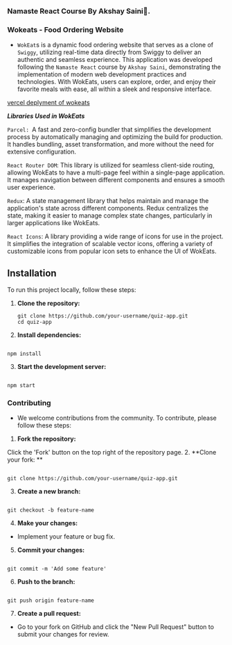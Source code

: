 ### Namaste React Course By Akshay Saini🚀.

### Wokeats - Food Ordering Website 

- `WokEat`s is a dynamic food ordering website that serves as a clone of `Swiggy`, utilizing real-time data directly from Swiggy to deliver an authentic and seamless experience. This application was developed following the `Namaste React` course by `Akshay Saini`, demonstrating the implementation of modern web development practices and technologies. With WokEats, users can explore, order, and enjoy their favorite meals with ease, all within a sleek and responsive interface.

[vercel deplyment of wokeats](https://wokeats.vercel.app/)

***Libraries Used in WokEats***

`Parcel: `A fast and zero-config bundler that simplifies the development process by automatically managing and optimizing the build for production. It handles bundling, asset transformation, and more without the need for extensive configuration.

`React Router DOM`: This library is utilized for seamless client-side routing, allowing WokEats to have a multi-page feel within a single-page application. It manages navigation between different components and ensures a smooth user experience.

`Redux`: A state management library that helps maintain and manage the application's state across different components. Redux centralizes the state, making it easier to manage complex state changes, particularly in larger applications like WokEats.

`React Icons`: A library providing a wide range of icons for use in the project. It simplifies the integration of scalable vector icons, offering a variety of customizable icons from popular icon sets to enhance the UI of WokEats.



## Installation

To run this project locally, follow these steps:

1. **Clone the repository:**

   ```
   git clone https://github.com/your-username/quiz-app.git
   cd quiz-app
   ```


2.  **Install dependencies:**

```

npm install

```

3. **Start the development server:**

```

npm start

```


### Contributing

- We welcome contributions from the community. To contribute, please follow these steps:

1. **Fork the repository:**

Click the 'Fork' button on the top right of the repository page.
2. **Clone your fork:
**
```

git clone https://github.com/your-username/quiz-app.git

```

3. **Create a new branch:**

```

git checkout -b feature-name

```
4. **Make your changes:**

- Implement your feature or bug fix.
5. **Commit your changes:**
```

git commit -m 'Add some feature'

```

6. **Push to the branch:**

```

git push origin feature-name

```
7. **Create a pull request:**

- Go to your fork on GitHub and click the "New Pull Request" button to submit your changes for review.
